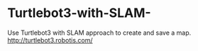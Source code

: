 # Turtlebot3-with-SLAM-
Use Turtlebot3 with SLAM approach to create and save a map.
http://turtlebot3.robotis.com/

